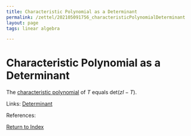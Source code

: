 ```yaml
---
title: Characteristic Polynomial as a Determinant
permalink: /zettel/202105091756_characteristicPolynomialDeterminant
layout: page
tags: linear algebra

---
```

# Characteristic Polynomial as a Determinant

The [characteristic polynomial](202104241811_characteristicPolynomialDefinition) of $T$ equals $\mathrm{det}( zI - T )$.

Links: [Determinant](202105091734_determinantOperatorDefinition)

References: 

[Return to Index](index)